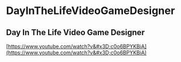 # DayInTheLifeVideoGameDesigner 

## Day In The Life Video Game Designer
[https://www.youtube.com/watch?v&#x3D;c0o6BPYKBiA](https://www.youtube.com/watch?v&#x3D;c0o6BPYKBiA)
